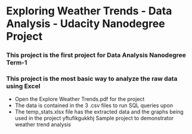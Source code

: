 # Exploring Weather Trends - Data Analysis - Udacity Nanodegree Project

### This project is the first project for Data Analysis Nanodegree Term-1
### This project is the most basic way to analyze the raw data using Excel

* Open the Explore Weather Trends.pdf for the project
* The data is contained in the 3 .csv files to run SQL queries upon
* The temp_stats.xlsx file has the extracted data and the graphs being used in the project
yftufikgukkhj
Sample project to demonstrator weather trend analysis
